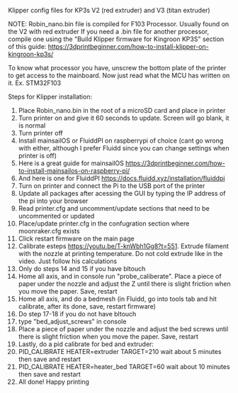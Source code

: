 Klipper config files for KP3s V2 (red extruder) and V3 (titan extruder)

NOTE: Robin_nano.bin file is compiled for F103 Processor. Usually found on the V2 with red extruder
If you need a .bin file for another processor, compile one using the "Build Klipper firmware for Kingroon KP3S" section of this guide: https://3dprintbeginner.com/how-to-install-klipper-on-kingroon-kp3s/

To know what processor you have, unscrew the bottom plate of the printer to get access to the mainboard.
Now just read what the MCU has written on it. Ex. STM32F103


Steps for Klipper installation:
1) Place Robin_nano.bin in the root of a microSD card and place in printer
2) Turn printer on and give it 60 seconds to update. Screen will go blank, it is normal
3) Turn printer off
4) Install mainsailOS or FluiddPI on raspberrypi of choice (cant go wrong with either, although I prefer Fluidd since you can change settings when printer is off)
5) Here is a great guide for mainsailOS https://3dprintbeginner.com/how-to-install-mainsailos-on-raspberry-pi/
6) And here is one for FluiddPI https://docs.fluidd.xyz/installation/fluiddpi
7) Turn on printer and connect the Pi to the USB port of the printer
8) Update all packages after acessing the GUI by typing the IP address of the pi into your browser
9) Read printer.cfg and uncomment/update sections that need to be uncommented or updated
10) Place/update printer.cfg in the confugration section where moonraker.cfg exists 
11) Click restart firmware on the main page
12) Calibrate esteps https://youtu.be/T-knWbh1Gg8?t=551. Extrude filament with the nozzle at printing temperature. Do not cold extrude like in the video. Just follow his calculations 
13) Only do steps 14 and 15 if you have bltouch
14) Home all axis, and in console run "probe_caliberate". Place a piece of paper under the nozzle and adjust the Z until there is slight friction when you move the paper. Save, restart
15) Home all axis, and do a bedmesh (in Fluidd, go into tools tab and hit calibrate, after its done, save, restart firmware)
16) Do step 17-18 if you do not have bltouch
17) type "bed_adjust_screws" in console
18) Place a piece of paper under the nozzle and adjust the bed screws until there is slight friction when you move the paper. Save, restart
19) Lastly, do a pid calibrate for bed and extruder:
20) PID_CALIBRATE HEATER=extruder TARGET=210  wait about 5 minutes then save and restart
21) PID_CALIBRATE HEATER=heater_bed TARGET=60 wait about 10 minutes then save and restart
22) All done! Happy printing
